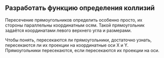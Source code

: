 ## Разработать функцию определения коллизий

Пересечение прямоугольников определить особенно просто, их стороны параллельны координатным осям. Такой прямоугольник задаётся координатами левого верхнего угла и размерами.

Чтобы понять, пересекаются ли прямоугольники, достаточно узнать, пересекаются ли их проекции на координатные оси X и Y.
Прямоугольники пересекаются, если пересекаются их проекции на оси.